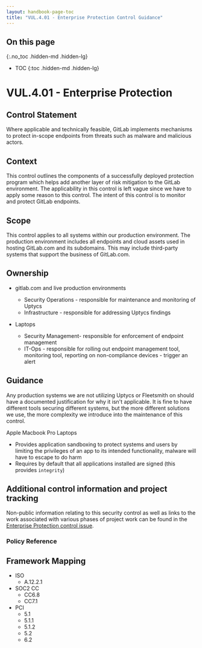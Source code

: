 ```yaml
---
layout: handbook-page-toc
title: "VUL.4.01 - Enterprise Protection Control Guidance"
---
```


## On this page
{:.no_toc .hidden-md .hidden-lg}

- TOC
{:toc .hidden-md .hidden-lg}

# VUL.4.01 - Enterprise Protection

## Control Statement

Where applicable and technically feasible, GitLab implements mechanisms to protect in-scope endpoints from threats such as malware and malicious actors.

## Context

This control outlines the components of a successfully deployed protection program which helps add another layer of risk mitigation to the GitLab environment. The applicability in this control is left vague since we have to apply some reason to this control. The intent of this control is to monitor and protect GitLab endpoints.

## Scope

This control applies to all systems within our production environment. The production environment includes all endpoints and cloud assets used in hosting GitLab.com and its subdomains. This may include third-party systems that support the business of GitLab.com.


## Ownership

* gitlab.com and live production environments
  * Security Operations - responsible for maintenance and monitoring of Uptycs
  * Infrastructure - responsible for addressing Uptycs findings

* Laptops
  * Security Management- responsible for enforcement of endpoint management
  * IT-Ops - responsible for rolling out endpoint management tool, monitoring tool, reporting on non-compliance devices - trigger an alert

## Guidance

Any production systems we are not utilizing Uptycs or Fleetsmith on should have a documented justification for why it isn't applicable. It is fine to have different tools securing different systems, but the more different solutions we use, the more complexity we introduce into the maintenance of this control.

Apple Macbook Pro Laptops
* Provides application sandboxing to protect systems and users by limiting the privileges of an app to its intended functionality, malware will have to escape to do harm
* Requires by default that all applications installed are signed (this provides `integrity`)

## Additional control information and project tracking

Non-public information relating to this security control as well as links to the work associated with various phases of project work can be found in the [Enterprise Protection control issue](https://gitlab.com/gitlab-com/gl-security/compliance/compliance/issues/942).

### Policy Reference

## Framework Mapping

* ISO
  * A.12.2.1
* SOC2 CC
  * CC6.8
  * CC7.1
* PCI
  * 5.1
  * 5.1.1
  * 5.1.2
  * 5.2
  * 6.2
